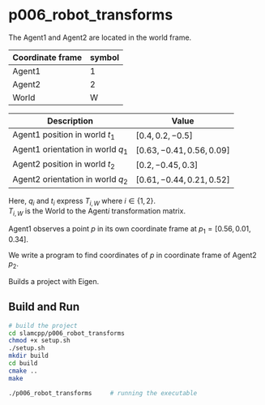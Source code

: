 # p006_robot_transforms

The Agent1 and Agent2 are located in the world frame.


Coordinate frame | symbol
--- | ---
Agent1 | 1
Agent2 | 2
World | W


Description | Value
--- | ---
Agent1 position in world $t_{1}$ | $[0.4, 0.2, -0.5]$
Agent1 orientation in world $q_{1}$| $[0.63, -0.41, 0.56, 0.09]$
Agent2 position in world $t_{2}$| $[0.2, -0.45, 0.3]$
Agent2 orientation in world $q_{2}$| $[0.61, -0.44, 0.21, 0.52]$

Here, $q_{i}$ and $t_{i}$ express $T_{i,W}$ where $i \in \{1, 2\}$.  
$T_{i,W}$ is the World to the Agent$i$ transformation matrix.

Agent1 observes a point $p$ in its own coordinate frame at $p_{1} = [0.56, 0.01, 0.34]$. 

We write a program to find coordinates of $p$ in coordinate frame of Agent2 $p_{2}$.

Builds a project with Eigen.

## Build and Run

```bash
# build the project
cd slamcpp/p006_robot_transforms
chmod +x setup.sh
./setup.sh
mkdir build
cd build
cmake ..
make

./p006_robot_transforms     # running the executable
```
